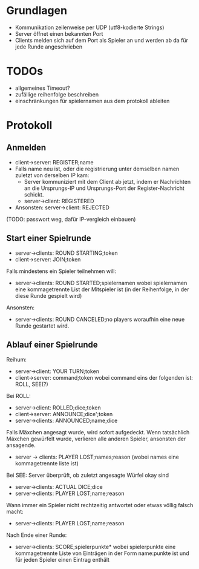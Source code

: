 Grundlagen
==========
- Kommunikation zeilenweise per UDP (utf8-kodierte Strings)
- Server öffnet einen bekannten Port
- Clients melden sich auf dem Port als Spieler an und werden ab da für jede Runde angeschrieben

TODOs
=====
- allgemeines Timeout?
- zufällige reihenfolge beschreiben
- einschränkungen für spielernamen aus dem protokoll ableiten

Protokoll
=========

Anmelden
--------
- client->server: REGISTER;name
- Falls name neu ist, oder die registrierung unter demselben namen zuletzt von derselben IP kam:
  - Server kommuniziert mit dem Client ab jetzt, indem er Nachrichten an die Ursprungs-IP und Ursprungs-Port der Register-Nachricht schickt.
  - server->client: REGISTERED
- Ansonsten:
  server->client: REJECTED

(TODO: passwort weg, dafür IP-vergleich einbauen)
  
Start einer Spielrunde
-----------------------
- server->clients: ROUND STARTING;token
- client->server: JOIN;token

Falls mindestens ein Spieler teilnehmen will:
- server->clients: ROUND STARTED;spielernamen
  wobei spielernamen eine kommagetrennte List der Mitspieler ist (in der Reihenfolge, in der diese Runde gespielt wird)

Ansonsten:
- server->clients: ROUND CANCELED;no players
  woraufhin eine neue Runde gestartet wird.

Ablauf einer Spielrunde
-----------------------
Reihum:
- server->client: YOUR TURN;token
- client->server: command;token
  wobei command eins der folgenden ist: ROLL, SEE(?)
  
Bei ROLL:
- server->client: ROLLED;dice;token
- client->server: ANNOUNCE;dice';token
- server->clients: ANNOUNCED;name;dice

Falls Mäxchen angesagt wurde, wird sofort aufgedeckt. Wenn tatsächlich Mäxchen gewürfelt wurde, verlieren alle anderen Spieler, ansonsten der ansagende.
- server -> clients: PLAYER LOST;names;reason (wobei names eine kommagetrennte liste ist)

Bei SEE:
Server überprüft, ob zuletzt angesagte Würfel okay sind
- server->clients: ACTUAL DICE;dice
- server->clients: PLAYER LOST;name;reason

Wann immer ein Spieler nicht rechtzeitig antwortet oder etwas völlig falsch macht:
- server->clients: PLAYER LOST;name;reason

Nach Ende einer Runde:
- server->clients: SCORE;spielerpunkte*
  wobei spielerpunkte eine kommagetrennte Liste von Einträgen in der Form name:punkte ist und für jeden Spieler einen Eintrag enthält

